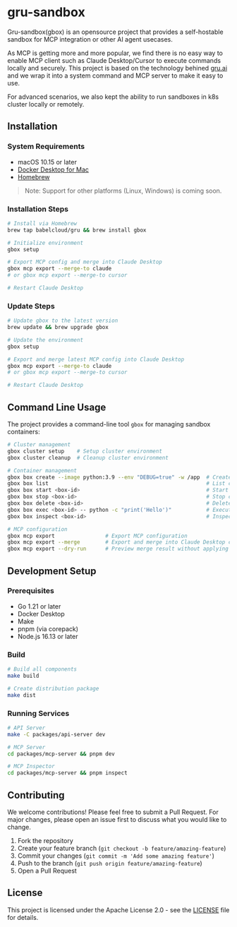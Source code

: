 # gru-sandbox

Gru-sandbox(gbox) is an opensource project that provides a self-hostable sandbox for MCP integration or other AI agent usecases.

As MCP is getting more and more popular, we find there is no easy way to enable MCP client such as Claude Desktop/Cursor to execute commands locally and securely. This project is based on the technology behined [gru.ai](https://gru.ai) and we wrap it into a system command and MCP server to make it easy to use. 

For advanced scenarios, we also kept the ability to run sandboxes in k8s cluster locally or remotely. 

## Installation

### System Requirements

- macOS 10.15 or later
- [Docker Desktop for Mac](https://docs.docker.com/desktop/setup/install/mac-install/)
- [Homebrew](https://brew.sh)

> Note: Support for other platforms (Linux, Windows) is coming soon.

### Installation Steps

```bash
# Install via Homebrew
brew tap babelcloud/gru && brew install gbox

# Initialize environment
gbox setup

# Export MCP config and merge into Claude Desktop
gbox mcp export --merge-to claude
# or gbox mcp export --merge-to cursor 

# Restart Claude Desktop
```

### Update Steps

```bash
# Update gbox to the latest version
brew update && brew upgrade gbox

# Update the environment
gbox setup

# Export and merge latest MCP config into Claude Desktop
gbox mcp export --merge-to claude
# or gbox mcp export --merge-to cursor 

# Restart Claude Desktop
```

## Command Line Usage

The project provides a command-line tool `gbox` for managing sandbox containers:

```bash
# Cluster management
gbox cluster setup    # Setup cluster environment
gbox cluster cleanup  # Cleanup cluster environment

# Container management
gbox box create --image python:3.9 --env "DEBUG=true" -w /app  # Create container
gbox box list                                                  # List containers
gbox box start <box-id>                                        # Start container
gbox box stop <box-id>                                         # Stop container
gbox box delete <box-id>                                       # Delete container
gbox box exec <box-id> -- python -c "print('Hello')"           # Execute command
gbox box inspect <box-id>                                      # Inspect container

# MCP configuration
gbox mcp export                # Export MCP configuration
gbox mcp export --merge        # Export and merge into Claude Desktop config
gbox mcp export --dry-run      # Preview merge result without applying changes
```

## Development Setup

### Prerequisites

- Go 1.21 or later
- Docker Desktop
- Make
- pnpm (via corepack)
- Node.js 16.13 or later

### Build

```bash
# Build all components
make build

# Create distribution package
make dist
```

### Running Services

```bash
# API Server
make -C packages/api-server dev

# MCP Server
cd packages/mcp-server && pnpm dev

# MCP Inspector
cd packages/mcp-server && pnpm inspect
```

## Contributing

We welcome contributions! Please feel free to submit a Pull Request. For major changes, please open an issue first to discuss what you would like to change.

1. Fork the repository
2. Create your feature branch (`git checkout -b feature/amazing-feature`)
3. Commit your changes (`git commit -m 'Add some amazing feature'`)
4. Push to the branch (`git push origin feature/amazing-feature`)
5. Open a Pull Request

## License

This project is licensed under the Apache License 2.0 - see the [LICENSE](LICENSE) file for details.

